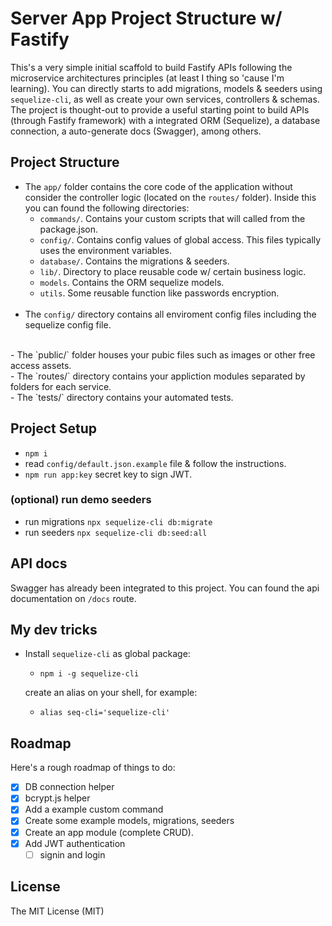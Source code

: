 # Server App Project Structure w/ Fastify 
This's a very simple initial scaffold to build Fastify APIs following the microservice architectures principles (at least I thing so 'cause I'm learning). You can directly starts to add migrations, models & seeders using `sequelize-cli`, as well as create your own services, controllers & schemas. The project is thought-out to provide a useful starting point to build APIs (through Fastify framework) with a integrated ORM (Sequelize), a database connection, a auto-generate docs (Swagger), among others.

## Project Structure

- The `app/` folder contains the core code of the application without consider the controller logic (located on the  `routes/` folder). Inside this you can found the following directories:
    - `commands/`. Contains your custom scripts that will called from the package.json.
    - `config/`. Contains config values of global access. This files typically uses the environment variables. 
    - `database/`. Contains the migrations & seeders.
    - `lib/`. Directory to place reusable code w/ certain business logic.
    - `models`. Contains the ORM sequelize models.
    - `utils`. Some reusable function like passwords encryption.  
    <br>
- The `config/` directory contains all enviroment config files including the sequelize config file.
<br>
- The `public/` folder houses your pubic files such as images or other free access assets.
<br>
- The `routes/` directory contains your appliction modules separated by folders for each service.
<br>
- The `tests/` directory contains your automated tests.

## Project Setup
- `npm i`
- read `config/default.json.example` file & follow the instructions.
- `npm run app:key` secret key to sign JWT. 

### (optional) run demo seeders
- run migrations `npx sequelize-cli db:migrate`
- run seeders `npx sequelize-cli db:seed:all `

## API docs
Swagger has already been integrated to this project. You can found the api documentation on `/docs` route. 

## My dev tricks
- Install `sequelize-cli` as global package:
    - `npm i -g sequelize-cli` <br>

    create an alias on your shell, for example:
    - `alias seq-cli='sequelize-cli'`

## Roadmap
Here's a rough roadmap of things to do:
- [x] DB connection helper
- [x] bcrypt.js helper 
- [x] Add a example custom command 
- [x] Create some example models, migrations, seeders
- [x] Create an app module (complete CRUD). 
- [x] Add JWT authentication 
  - [ ] signin and login

## License
The MIT License (MIT)